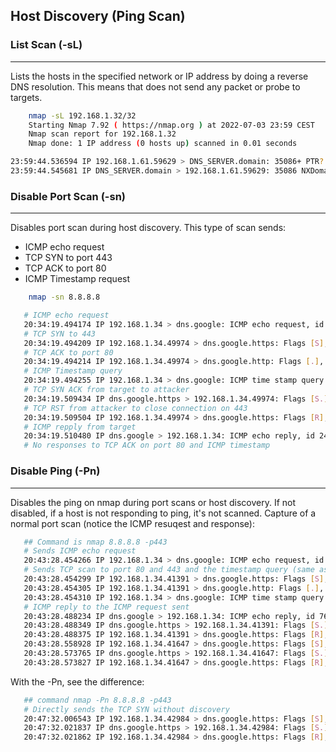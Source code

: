 ## Host Discovery (Ping Scan)



### List Scan (-sL)
---
Lists the hosts in the specified network or IP address by doing a reverse DNS resolution. This means that does not send any packet or probe to targets. 
```bash
    nmap -sL 192.168.1.32/32
    Starting Nmap 7.92 ( https://nmap.org ) at 2022-07-03 23:59 CEST
    Nmap scan report for 192.168.1.32
    Nmap done: 1 IP address (0 hosts up) scanned in 0.01 seconds
```
```bash
23:59:44.536594 IP 192.168.1.61.59629 > DNS_SERVER.domain: 35086+ PTR? 32.1.168.192.in-addr.arpa. (43)
23:59:44.545681 IP DNS_SERVER.domain > 192.168.1.61.59629: 35086 NXDomain 0/1/0 (120)   <-- No reverse resolution DNS
```

### Disable Port Scan (-sn)
---
Disables port scan during host discovery. This type of scan sends:
- ICMP echo request
- TCP SYN to port 443
- TCP ACK to port 80
- ICMP Timestamp request
```bash
    nmap -sn 8.8.8.8
```
```bash
   # ICMP echo request
   20:34:19.494174 IP 192.168.1.34 > dns.google: ICMP echo request, id 2434, seq 0, length 8
   # TCP SYN to 443
   20:34:19.494209 IP 192.168.1.34.49974 > dns.google.https: Flags [S], seq 2031498717, win 1024, options [mss 1460], length 0
   # TCP ACK to port 80 
   20:34:19.494214 IP 192.168.1.34.49974 > dns.google.http: Flags [.], ack 2031498717, win 1024, length 0
   # ICMP Timestamp query
   20:34:19.494255 IP 192.168.1.34 > dns.google: ICMP time stamp query id 40525 seq 0, length 20
   # TCP SYN ACK from target to attacker
   20:34:19.509434 IP dns.google.https > 192.168.1.34.49974: Flags [S.], seq 3606970364, ack 2031498718, win 65535, options [mss 1430], length 0
   # TCP RST from attacker to close connection on 443
   20:34:19.509504 IP 192.168.1.34.49974 > dns.google.https: Flags [R], seq 2031498718, win 0, length 0
   # ICMP repply from target
   20:34:19.510480 IP dns.google > 192.168.1.34: ICMP echo reply, id 2434, seq 0, length 8
   # No responses to TCP ACK on port 80 and ICMP timestamp
```

### Disable Ping (-Pn)
---
Disables the ping on nmap during port scans or host discovery. If not disabled, if a host is not responding to ping, it's not scanned.
Capture of a normal port scan (notice the ICMP resuqest and response):
```bash
   ## Command is nmap 8.8.8.8 -p443
   # Sends ICMP echo request
   20:43:28.454266 IP 192.168.1.34 > dns.google: ICMP echo request, id 7637, seq 0, length 8
   # Sends TCP scan to port 80 and 443 and the timestamp query (same as with -sn options
   20:43:28.454299 IP 192.168.1.34.41391 > dns.google.https: Flags [S], seq 2725091738, win 1024, options [mss 1460], length 0
   20:43:28.454305 IP 192.168.1.34.41391 > dns.google.http: Flags [.], ack 2725091738, win 1024, length 0
   20:43:28.454310 IP 192.168.1.34 > dns.google: ICMP time stamp query id 49365 seq 0, length 20
   # ICMP reply to the ICMP request sent
   20:43:28.488234 IP dns.google > 192.168.1.34: ICMP echo reply, id 7637, seq 0, length 8
   20:43:28.488349 IP dns.google.https > 192.168.1.34.41391: Flags [S.], seq 3695684294, ack 2725091739, win 65535, options [mss 1430], length 0
   20:43:28.488375 IP 192.168.1.34.41391 > dns.google.https: Flags [R], seq 2725091739, win 0, length 0
   20:43:28.558928 IP 192.168.1.34.41647 > dns.google.https: Flags [S], seq 1939023093, win 1024, options [mss 1460], length 0
   20:43:28.573765 IP dns.google.https > 192.168.1.34.41647: Flags [S.], seq 1912564117, ack 1939023094, win 65535, options [mss 1430], length 0
   20:43:28.573827 IP 192.168.1.34.41647 > dns.google.https: Flags [R], seq 1939023094, win 0, length 0
```
With the -Pn, see the difference:
```bash
   ## command nmap -Pn 8.8.8.8 -p443
   # Directly sends the TCP SYN without discovery
   20:47:32.006543 IP 192.168.1.34.42984 > dns.google.https: Flags [S], seq 2171424091, win 1024, options [mss 1460], length 0
   20:47:32.021837 IP dns.google.https > 192.168.1.34.42984: Flags [S.], seq 63304799, ack 2171424092, win 65535, options [mss 1430], length 0
   20:47:32.021862 IP 192.168.1.34.42984 > dns.google.https: Flags [R], seq 2171424092, win 0, length 0
```
